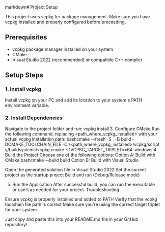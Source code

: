 markdown# Project Setup

This project uses vcpkg for package management. Make sure you have vcpkg installed and properly configured before proceeding.

## Prerequisites

- vcpkg package manager installed on your system
- CMake
- Visual Studio 2022 (recommended) or compatible C++ compiler

## Setup Steps

### 1. Install vcpkg
Install vcpkg on your PC and add its location to your system's PATH environment variable.

### 2. Install Dependencies
Navigate to the project folder and run:
vcpkg install
3. Configure CMake
Run the following command, replacing <path_where_vcpkg_installed> with your actual vcpkg installation path:
bashcmake --fresh -S . -B build -DCMAKE_TOOLCHAIN_FILE=C:/<path_where_vcpkg_installed>/vcpkg/scripts/buildsystems/vcpkg.cmake -DVCPKG_TARGET_TRIPLET=x64-windows
4. Build the Project
Choose one of the following options:
Option A: Build with CMake
bashcmake --build build
Option B: Build with Visual Studio

Open the generated solution file in Visual Studio 2022
Set the current project as the startup project
Build and run (Debug/Release mode)

5. Run the Application
After successful build, you can run the executable or use it as needed for your project.
Troubleshooting

Ensure vcpkg is properly installed and added to PATH
Verify that the vcpkg toolchain file path is correct
Make sure you're using the correct target triplet for your system


Just copy and paste this into your README.md file in your GitHub repository!
